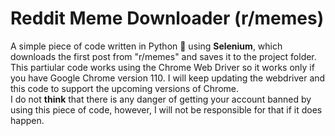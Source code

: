 # Reddit Meme Downloader (r/memes)
A simple piece of code written in Python 🐍 using **Selenium**, which downloads the first post from "r/memes" and saves it to the project folder.
This partiular code works using the Chrome Web Driver so it works only if you have Google Chrome  version 110. I will keep updating the webdriver and this code to support the upcoming versions of Chrome.</br>
I do not **think** that there is any danger of getting your account banned by using this piece of code, however, I will not be responsible for that if it does happen.
